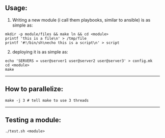 ## Usage:
1. Writing a new module (i call them playbooks, similar to ansible) is as simple as:  
```
mkdir -p module/files && make ln && cd <module>
printf 'this is a file\n' > /tmp/file
printf '#!/bin/sh\necho this is a script\n' > script
```

2. deploying it is as simple as:
```
echo 'SERVERS = user@server1 user@server2 user@server3' > config.mk
cd <module>
make
```

---

## How to parallelize:
```
make -j 3 # tell make to use 3 threads
```

---

## Testing a module:
```
./test.sh <module>
```
